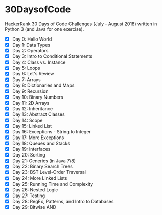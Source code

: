 30DaysofCode
============
HackerRank 30 Days of Code Challenges (July - August 2018) written in Python 3 (and Java for one exercise).

- [x] Day 0: Hello World
- [x] Day 1: Data Types
- [x] Day 2: Operators
- [x] Day 3: Intro to Conditional Statements
- [x] Day 4: Class vs. Instance
- [x] Day 5: Loops
- [x] Day 6: Let's Review
- [x] Day 7: Arrays
- [x] Day 8: Dictionaries and Maps
- [x] Day 9: Recursion
- [x] Day 10: Binary Numbers
- [x] Day 11: 2D Arrays
- [x] Day 12: Inheritance
- [x] Day 13: Abstract Classes
- [x] Day 14: Scope
- [x] Day 15: Linked List
- [x] Day 16: Exceptions - String to Integer
- [x] Day 17: More Exceptions
- [x] Day 18: Queues and Stacks
- [x] Day 19: Interfaces
- [x] Day 20: Sorting
- [x] Day 21: Generics (in Java 7/8)
- [x] Day 22: Binary Search Trees
- [x] Day 23: BST Level-Order Traversal
- [x] Day 24: More Linked Lists
- [x] Day 25: Running Time and Complexity
- [x] Day 26: Nested Logic
- [x] Day 27: Testing
- [x] Day 28: RegEx, Patterns, and Intro to Databases
- [x] Day 29: Bitwise AND

